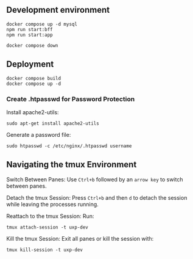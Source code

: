 
## Development environment
```
docker compose up -d mysql
npm run start:bff
npm run start:app

docker compose down
```

## Deployment
```
docker compose build
docker compose up -d
```


### Create .htpasswd for Password Protection
Install apache2-utils:

`sudo apt-get install apache2-utils`

Generate a password file:

`sudo htpasswd -c /etc/nginx/.htpasswd username`


## Navigating the tmux Environment
Switch Between Panes: Use `Ctrl+b` followed by an `arrow key` to switch between panes.

Detach the tmux Session: Press `Ctrl+b` and then `d` to detach the session while leaving the processes running.

Reattach to the tmux Session: Run:

`tmux attach-session -t uxp-dev`

Kill the tmux Session: Exit all panes or kill the session with:

`tmux kill-session -t uxp-dev`
